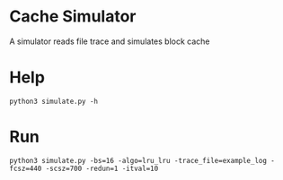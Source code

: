 # Cache Simulator
A simulator reads file trace and simulates block cache 

# Help
```shell
python3 simulate.py -h
```

# Run
```shell
python3 simulate.py -bs=16 -algo=lru_lru -trace_file=example_log -fcsz=440 -scsz=700 -redun=1 -itval=10
```
